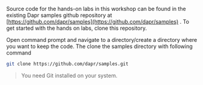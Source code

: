 Source code for the hands-on labs in this workshop can be found in the existing Dapr samples github repository at [https://github.com/dapr/samples](https://github.com/dapr/samples) . To get started with the hands on labs, clone this repository.

Open command prompt and navigate to a directory/create a directory where you want to keep the code. The clone the samples directory with following command

```bash
git clone https://github.com/dapr/samples.git

```
> You need Git installed on your system. 
